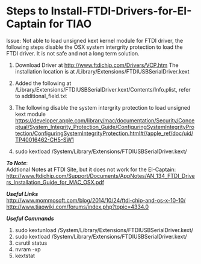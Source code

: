 # Steps to Install-FTDI-Drivers-for-EI-Captain for TIAO 

Issue: Not able to load unsigned kext kernel module for FTDI driver, the following steps disable the OSX system intergrity protection to load the FTDI driver. It is not safe and not a long term solution. 

1) Download Driver at http://www.ftdichip.com/Drivers/VCP.htm
The installation location is at /Library/Extensions/FTDIUSBSerialDriver.kext

2) Added the following at /Library/Extensions/FTDIUSBSerialDriver.kext/Contents/Info.plist, refer to additional_field.txt

3) The following disable the system intergrity protection to load unsigned kext module <br>
https://developer.apple.com/library/mac/documentation/Security/Conceptual/System_Integrity_Protection_Guide/ConfiguringSystemIntegrityProtection/ConfiguringSystemIntegrityProtection.html#//apple_ref/doc/uid/TP40016462-CH5-SW1

4) sudo kextload /System/Library/Extensions/FTDIUSBSerialDriver.kext/ <br>

***To Note***:<br>
Addtional Notes at FTDI Site, but it does not work for the EI-Captain:
http://www.ftdichip.com/Support/Documents/AppNotes/AN_134_FTDI_Drivers_Installation_Guide_for_MAC_OSX.pdf

***Useful Links***<br>
http://www.mommosoft.com/blog/2014/10/24/ftdi-chip-and-os-x-10-10/<br>
http://www.tiaowiki.com/forums/index.php?topic=4334.0<br>

***Useful Commands***<br>
1) sudo kextunload /System/Library/Extensions/FTDIUSBSerialDriver.kext/ <br>
2) sudo kextload /System/Library/Extensions/FTDIUSBSerialDriver.kext/ <br>
3) csrutil status <br>
4) nvram -xp
5) kextstat 

